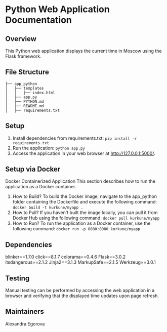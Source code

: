 # Python Web Application Documentation
## Overview
This Python web application displays the current time in Moscow using the Flask framework.

## File Structure
```
├── app_python
│   ├── templates
│   │   ├── index.html
│   ├── app.py
│   ├── PYTHON.md
│   ├── README.md
│   ├── requirements.txt
```


## Setup
1. Install dependencies from requirements.txt:
```pip install -r requirements.txt```
2. Run the application:
```python app.py```
3. Access the application in your web browser at http://127.0.0.1:5000/.


## Setup via Docker
Docker Containerized Application
This section describes how to run the application as a Docker container.

1. How to Build?
To build the Docker image, navigate to the app_python folder containing the Dockerfile and execute the following command:
```docker build -t kurkune/myapp .```
2. How to Pull?
If you haven't built the image locally, you can pull it from Docker Hub using the following command:
```docker pull kurkune/myapp```
3. How to Run?
To run the application as a Docker container, use the following command:
```docker run -p 8080:8080 kurkune/myapp```

## Dependencies
blinker==1.7.0
click==8.1.7
colorama==0.4.6
Flask==3.0.2
itsdangerous==2.1.2
Jinja2==3.1.3
MarkupSafe==2.1.5
Werkzeug==3.0.1

## Testing
Manual testing can be performed by accessing the web application in a browser and verifying that the displayed time updates upon page refresh.

## Maintainers
Alexandra Egorova
